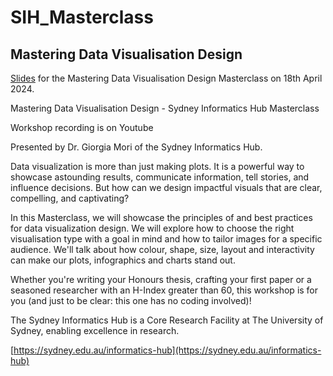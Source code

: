 # SIH_Masterclass

## Mastering Data Visualisation Design

[Slides](https://github.com/Sydney-Informatics-Hub/SIH_Masterclass/blob/main/DataViz_Masterclass.pdf) for the Mastering Data Visualisation Design Masterclass on 18th April 2024.

Mastering Data Visualisation Design - Sydney Informatics Hub Masterclass

Workshop recording is on Youtube

Presented by Dr. Giorgia Mori of the Sydney Informatics Hub.

Data visualization is more than just making plots. It is a powerful way to showcase astounding results, communicate information, tell stories, and influence decisions. But how can we design impactful visuals that are clear, compelling, and captivating? 

In this Masterclass, we will showcase the principles of and best practices for data visualization design. We will explore how to choose the right visualisation type with a goal in mind and how to tailor images for a specific audience. We'll talk about how colour, shape, size, layout and interactivity can make our plots, infographics and charts stand out. 

Whether you're writing your Honours thesis, crafting your first paper or a seasoned researcher with an H-Index greater than 60, this workshop is for you (and just to be clear: this one has no coding involved)! 

The Sydney Informatics Hub is a Core Research Facility at The University of Sydney, enabling excellence in research.

[https://sydney.edu.au/informatics-hub](https://sydney.edu.au/informatics-hub)
